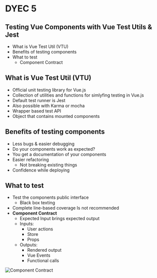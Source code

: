 # DYEC 5
## Testing Vue Components with Vue Test Utils & Jest

- What is Vue Test Util (VTU)
- Benefits of testing components
- What to test
  - Component Contract

## What is Vue Test Util (VTU)

- Official unit testing library for Vue.js
- Collection of utilities and functions for simlyfing testing in Vue.js
- Default test runner is Jest
- Also possible with Karma or mocha
- Wrapper based test API
- Object that contains mounted components

## Benefits of testing components

- Less bugs & easier debugging
- Do your components work as expected?
- You get a documentation of your components
- Easier refactoring
  - Not breaking existing things
- Confidence while deploying

## What to test
- Test the components public interface
  - Black box texting
- Complete line-based coverage Is not recommended
- **Component Contract**
  - Expected Input  brings expected output
  - Inputs:
    - User actions
    - Store
    - Props
  - Outputs:
    - Rendered output
    - Vue Events
    - Functional calls

![Component Contract](https://github.com/Alex-Ri/dyec/tree/master/dyec5/public/component_contract.png)
